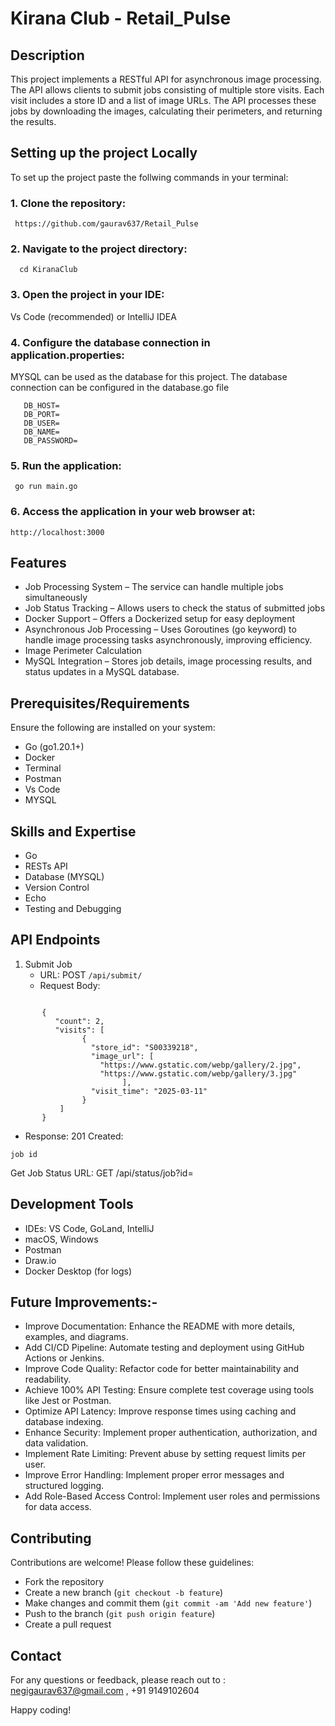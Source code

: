 # Kirana Club - Retail_Pulse

## Description
This project implements a RESTful API for asynchronous image processing. The API allows clients to submit jobs consisting of multiple store visits. Each visit includes a store ID and a list of image URLs. The API processes these jobs by downloading the images, calculating their perimeters, and returning the results.

## Setting up the project Locally
To set up the project paste the follwing commands in your terminal:

### 1. Clone the repository: 
   ```
    https://github.com/gaurav637/Retail_Pulse
   ```
### 2. Navigate to the project directory:

  ```
    cd KiranaClub
  ```

### 3. Open the project in your IDE: 

  Vs Code (recommended) or IntelliJ IDEA 
       
### 4. Configure the database connection in application.properties:

   MYSQL can be used as the database for this project. The database connection can be configured in the 
   database.go file
       
 ```
    DB_HOST=
    DB_PORT=
    DB_USER=
    DB_NAME=
    DB_PASSWORD=
 ```

### 5. Run the application:

  ``` 
   go run main.go
  ```

### 6. Access the application in your web browser at: 

  ``` 
  http://localhost:3000
 ```


## Features 
  - Job Processing System – The service can handle multiple jobs simultaneously
  - Job Status Tracking – Allows users to check the status of submitted jobs
  - Docker Support – Offers a Dockerized setup for easy deployment
  - Asynchronous Job Processing – Uses Goroutines (go keyword) to handle image processing tasks asynchronously, 
    improving efficiency.
  - Image Perimeter Calculation
  - MySQL Integration – Stores job details, image processing results, and status updates in a MySQL database.

    
## Prerequisites/Requirements
Ensure the following are installed on your system:

- Go (go1.20.1+)
- Docker
- Terminal
- Postman
- Vs Code
- MYSQL

## Skills and Expertise
- Go
- RESTs API
- Database (MYSQL)
- Version Control
- Echo
- Testing and Debugging
  
  
## API Endpoints 

  1. Submit Job
     - URL: POST ```/api/submit/```
     - Request Body:
```       
       
       {
          "count": 2,
          "visits": [
                {
                  "store_id": "S00339218",
                  "image_url": [
                    "https://www.gstatic.com/webp/gallery/2.jpg",
                    "https://www.gstatic.com/webp/gallery/3.jpg"
                         ],
                  "visit_time": "2025-03-11"
                }
           ]
       }
````
-  Response: 201 Created: 
```
job id 
````
Get Job Status
URL: GET /api/status/job?id=

## Development Tools
- IDEs: VS Code, GoLand, IntelliJ
- macOS, Windows  
- Postman
- Draw.io
- Docker Desktop (for logs)


## Future Improvements:- 

- Improve Documentation: Enhance the README with more details, examples, and diagrams.
- Add CI/CD Pipeline: Automate testing and deployment using GitHub Actions or Jenkins.
- Improve Code Quality: Refactor code for better maintainability and readability.
- Achieve 100% API Testing: Ensure complete test coverage using tools like Jest or Postman.
- Optimize API Latency: Improve response times using caching and database indexing.
- Enhance Security: Implement proper authentication, authorization, and data validation.
- Implement Rate Limiting: Prevent abuse by setting request limits per user.
- Improve Error Handling: Implement proper error messages and structured logging.
- Add Role-Based Access Control: Implement user roles and permissions for data access.

## Contributing

Contributions are welcome! Please follow these guidelines:

- Fork the repository
- Create a new branch (`git checkout -b feature`)
- Make changes and commit them (`git commit -am 'Add new feature'`)
- Push to the branch (`git push origin feature`)
- Create a pull request

## Contact
For any questions or feedback, please reach out to : negigaurav637@gmail.com , +91 9149102604

Happy coding!
